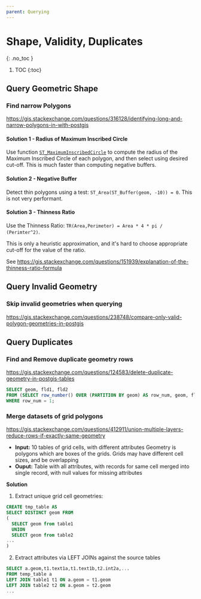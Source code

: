 ```yaml
---
parent: Querying
---
```


# Shape, Validity, Duplicates

{: .no_toc }

1. TOC
{:toc}

## Query Geometric Shape

### Find narrow Polygons
<https://gis.stackexchange.com/questions/316128/identifying-long-and-narrow-polygons-in-with-postgis>

#### Solution 1 - Radius of Maximum Inscribed Circle
Use function [`ST_MaximumInscribedCircle`](https://postgis.net/docs/manual-dev/ST_MaximumInscribedCircle.html)
to compute the radius of the Maximum Inscribed Circle of each polygon, and then select using desired cut-off.
This is much faster than computing negative buffers.

#### Solution 2 - Negative Buffer
Detect thin polygons using a test: `ST_Area(ST_Buffer(geom, -10)) = 0`.
This is not very performant.

#### Solution 3 - Thinness Ratio
Use the Thinness Ratio:  `TR(Area,Perimeter) = Area * 4 * pi / (Perimter^2)`.

This is only a heuristic approximation, and it's hard to choose appropriate cut-off for the value of the ratio.

See <https://gis.stackexchange.com/questions/151939/explanation-of-the-thinness-ratio-formula>



## Query Invalid Geometry

### Skip invalid geometries when querying
<https://gis.stackexchange.com/questions/238748/compare-only-valid-polygon-geometries-in-postgis>

## Query Duplicates

### Find and Remove duplicate geometry rows
<https://gis.stackexchange.com/questions/124583/delete-duplicate-geometry-in-postgis-tables>
```sql
SELECT geom, fld1, fld2
FROM (SELECT row_number() OVER (PARTITION BY geom) AS row_num, geom, fld1, fld2 FROM some_table) AS t
WHERE row_num = 1;
```

### Merge datasets of grid polygons
<https://gis.stackexchange.com/questions/412911/union-multiple-layers-reduce-rows-if-exactly-same-geometry>

* **Input:** 10 tables of grid cells, with different attributes  Geometry is polygons which are boxes of the grids. 
   Grids may have different cell sizes, and be overlapping
* **Ouput:** Table with all attributes, with records for same cell merged into single record, with null values for missing attributes

**Solution**

1. Extract unique grid cell geometries:
```sql
CREATE tmp_table AS
SELECT DISTINCT geom FROM
(
  SELECT geom from table1
  UNION
  SELECT geom from table2
... 
) 
```

2. Extract attributes via LEFT JOINs against the source tables
```sql
SELECT a.geom,t1.text1a,t1.text1b,t2.int2a,...
FROM temp_table a
LEFT JOIN table1 t1 ON a.geom = t1.geom
LEFT JOIN table2 t2 ON a.geom = t2.geom
...
```




